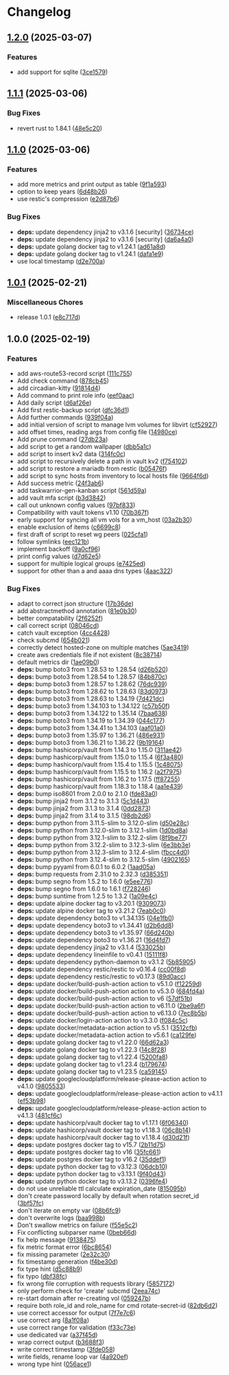# Changelog

## [1.2.0](https://github.com/soerenschneider/scripts/compare/v1.1.1...v1.2.0) (2025-03-07)


### Features

* add support for sqlite ([3ce1579](https://github.com/soerenschneider/scripts/commit/3ce15796acc098ae78cb165550d5839788563da8))

## [1.1.1](https://github.com/soerenschneider/scripts/compare/v1.1.0...v1.1.1) (2025-03-06)


### Bug Fixes

* revert rust to 1.84.1 ([48e5c20](https://github.com/soerenschneider/scripts/commit/48e5c203b79c139cf7dc53c2c2e65c377b661fa7))

## [1.1.0](https://github.com/soerenschneider/scripts/compare/v1.0.1...v1.1.0) (2025-03-06)


### Features

* add more metrics and print output as table ([9f1a593](https://github.com/soerenschneider/scripts/commit/9f1a59325e7d468c2a0e39ba543b743afcea02ba))
* option to keep years ([6d48b26](https://github.com/soerenschneider/scripts/commit/6d48b26296f0e262ed33fbeec14690b9cc49ea5f))
* use restic's compression ([e2d87b6](https://github.com/soerenschneider/scripts/commit/e2d87b67a749e356ea79db1b82c606c1ec57a4e9))


### Bug Fixes

* **deps:** update dependency jinja2 to v3.1.6 [security] ([36734ce](https://github.com/soerenschneider/scripts/commit/36734ce02ce05da1f6481b5669cfa106746164d8))
* **deps:** update dependency jinja2 to v3.1.6 [security] ([da6a4a0](https://github.com/soerenschneider/scripts/commit/da6a4a05c552bf156a8a8054df13a02229efc73c))
* **deps:** update golang docker tag to v1.24.1 ([ad61a8d](https://github.com/soerenschneider/scripts/commit/ad61a8d7111ddd97337988bffabd7ba5b8525f6c))
* **deps:** update golang docker tag to v1.24.1 ([dafa1e9](https://github.com/soerenschneider/scripts/commit/dafa1e9627e79991d362c0d0ed5c91a4eb408a1d))
* use local timestamp ([d2e700a](https://github.com/soerenschneider/scripts/commit/d2e700a885142f1485eee8c7cb54950f87dc0743))

## [1.0.1](https://github.com/soerenschneider/scripts/compare/v1.0.0...v1.0.1) (2025-02-21)


### Miscellaneous Chores

* release 1.0.1 ([e8c717d](https://github.com/soerenschneider/scripts/commit/e8c717d34d3270e10ef481029e7e92cc84863d2a))

## 1.0.0 (2025-02-19)


### Features

* add aws-route53-record script ([111c755](https://github.com/soerenschneider/scripts/commit/111c755238d2c320d6b6bfd13cc3aac035fb44e4))
* Add check command ([878cb45](https://github.com/soerenschneider/scripts/commit/878cb45ec9585480f5cdf994e02f9e88126ef195))
* add circadian-kitty ([91814d4](https://github.com/soerenschneider/scripts/commit/91814d4fa83a69aae0df3e088343c7cab4e64c26))
* Add command to print role info ([eef0aac](https://github.com/soerenschneider/scripts/commit/eef0aac178f16722e27bf11f66033885c802bb38))
* Add daily script ([d6af26e](https://github.com/soerenschneider/scripts/commit/d6af26e349bd747d95252b60284923ed406db644))
* Add first restic-backup script ([dfc36d1](https://github.com/soerenschneider/scripts/commit/dfc36d1c1cdad57cf187e040b30dc1991bd15f13))
* Add further commands ([939f04a](https://github.com/soerenschneider/scripts/commit/939f04acde38bab76c4e0150559b7b93add89ad9))
* add initial version of script to manage lvm volumes for libvirt ([cf52927](https://github.com/soerenschneider/scripts/commit/cf5292703dcd28c23e3f5fea13bc4081e033e0c8))
* add offset times, reading args from config file ([14980ce](https://github.com/soerenschneider/scripts/commit/14980ce0f7f6c59dc825f63b6d2dbed41a1c4542))
* Add prune command ([27db23a](https://github.com/soerenschneider/scripts/commit/27db23a87fdd2b539e84015f4b6ba55c51a00833))
* add script to get a random wallpaper ([dbb5a1c](https://github.com/soerenschneider/scripts/commit/dbb5a1c194432b3c4d265622d8579ac8e24c588f))
* add script to insert kv2 data ([314fc0c](https://github.com/soerenschneider/scripts/commit/314fc0c929253591d55649e06b5393d28d973659))
* add script to recursively delete a path in vault kv2 ([f754102](https://github.com/soerenschneider/scripts/commit/f754102b14418bc26244bc0a114e46d8ecaf1b67))
* add script to restore a mariadb from restic ([b05476f](https://github.com/soerenschneider/scripts/commit/b05476f5a37517dab3097bbbabcdb9a9c93e759e))
* add script to sync hosts from inventory to local hosts file ([9664f6d](https://github.com/soerenschneider/scripts/commit/9664f6dcff71e7971ea1be284ba200b94014a93f))
* Add success metric ([24f3ab6](https://github.com/soerenschneider/scripts/commit/24f3ab657c5687985410df93e7a5df13db767d37))
* add taskwarrior-gen-kanban script ([561d59a](https://github.com/soerenschneider/scripts/commit/561d59a0b05859619103e0725bd0ee2addce9004))
* add vault mfa script ([b3d3842](https://github.com/soerenschneider/scripts/commit/b3d38424501cb5e4b26969280a45b1e135652bd2))
* call out unknown config values ([97bf833](https://github.com/soerenschneider/scripts/commit/97bf833f325edc6327d684224950660756bc7be6))
* Compatibility with vault tokens v1.10 ([70b367f](https://github.com/soerenschneider/scripts/commit/70b367fc0b7556e61b1b290070c9f38609bb3968))
* early support for syncing all vm vols for a vm_host ([03a2b30](https://github.com/soerenschneider/scripts/commit/03a2b30fd9f9377900570c5b0acb0399c37afc08))
* enable exclusion of items ([c6699c8](https://github.com/soerenschneider/scripts/commit/c6699c84d8c0aa387e74ef888af0aa46d514a800))
* first draft of script to reset wg peers ([025cfa1](https://github.com/soerenschneider/scripts/commit/025cfa1d68ff0640e8da0c1fa3be5e8f1aa0e97f))
* follow symlinks ([eec121b](https://github.com/soerenschneider/scripts/commit/eec121b2241f7a66481635cccfb10734e061353b))
* implement backoff ([9a0cf96](https://github.com/soerenschneider/scripts/commit/9a0cf960a11782c08b0d0a3ab311f4f6e246cf59))
* print config values ([d7d62e5](https://github.com/soerenschneider/scripts/commit/d7d62e526293b84add42135ebcddb6c769066a12))
* support for multiple logical groups ([e7425ed](https://github.com/soerenschneider/scripts/commit/e7425ed64d30b0993d5328e2800cb5b599db2427))
* support for other than a and aaaa dns types ([4aac322](https://github.com/soerenschneider/scripts/commit/4aac3227179015576df9a00524c16f919d60ce36))


### Bug Fixes

* adapt to correct json structure ([17b36de](https://github.com/soerenschneider/scripts/commit/17b36de3123ca3420cd45d5e5e241c6fbf4daf26))
* add abstractmethod annotation ([81e0b30](https://github.com/soerenschneider/scripts/commit/81e0b30fc3f75361342cf947be279982e3f07994))
* better compatability ([2f6252f](https://github.com/soerenschneider/scripts/commit/2f6252f9714101200649e8ef6e705b2fe1c6163c))
* call correct script ([08046cd](https://github.com/soerenschneider/scripts/commit/08046cd828124c4e9ef5307afff0510176016cec))
* catch vault exception ([4cc4428](https://github.com/soerenschneider/scripts/commit/4cc44283ce5871d160242efa4d001a8c2f7720f8))
* check subcmd ([654b021](https://github.com/soerenschneider/scripts/commit/654b021b420d3133e7ebaa3995e1554079a9a4d4))
* correctly detect hosted-zone on multiple matches ([5ae3419](https://github.com/soerenschneider/scripts/commit/5ae3419f9d531acf5be6a766fb6668403a6b6358))
* create aws credentials file if not existent ([8c38714](https://github.com/soerenschneider/scripts/commit/8c38714384e897cca33891a5047e0a460ad650c8))
* default metrics dir ([1ae09b0](https://github.com/soerenschneider/scripts/commit/1ae09b0e4c551b580a7e379558e39f1d57ac5558))
* **deps:** bump boto3 from 1.28.53 to 1.28.54 ([d26b520](https://github.com/soerenschneider/scripts/commit/d26b520fa8bd9505a2664d4ddd029a5f975a68db))
* **deps:** bump boto3 from 1.28.54 to 1.28.57 ([84b870c](https://github.com/soerenschneider/scripts/commit/84b870cbdbf0857370f398f5ec2272d1ed02e75e))
* **deps:** bump boto3 from 1.28.57 to 1.28.62 ([76dc939](https://github.com/soerenschneider/scripts/commit/76dc939d68be42c84626035e9e2b7f234a380555))
* **deps:** bump boto3 from 1.28.62 to 1.28.63 ([83d0973](https://github.com/soerenschneider/scripts/commit/83d0973cfda8d689e04c01c747c94d2bb5de9b66))
* **deps:** bump boto3 from 1.28.63 to 1.34.19 ([7d421dc](https://github.com/soerenschneider/scripts/commit/7d421dcdf468a9048cc93eecd7ddfebe97ca624e))
* **deps:** bump boto3 from 1.34.103 to 1.34.122 ([c57b50f](https://github.com/soerenschneider/scripts/commit/c57b50f90a1ba6708f6b386d7d9f37ed31bfacf2))
* **deps:** bump boto3 from 1.34.122 to 1.35.14 ([7baa638](https://github.com/soerenschneider/scripts/commit/7baa63818b092a976f88cccd18d6ed5c97f83657))
* **deps:** bump boto3 from 1.34.19 to 1.34.39 ([044c177](https://github.com/soerenschneider/scripts/commit/044c177bd3354db5070e9b3074b0aa9bc6d05a08))
* **deps:** bump boto3 from 1.34.41 to 1.34.103 ([aaf01a0](https://github.com/soerenschneider/scripts/commit/aaf01a076dc4203479f870e7c29ff52f86988c55))
* **deps:** bump boto3 from 1.35.97 to 1.36.21 ([486e931](https://github.com/soerenschneider/scripts/commit/486e931ac825c35b0d8fe3e4d0e32fa7889f8a27))
* **deps:** bump boto3 from 1.36.21 to 1.36.22 ([9b19164](https://github.com/soerenschneider/scripts/commit/9b19164bf06f8e7d13c02d140ad6964adcf05cf6))
* **deps:** bump hashicorp/vault from 1.14.3 to 1.15.0 ([311ae42](https://github.com/soerenschneider/scripts/commit/311ae428ebd9b5b7b2279474f52a2605abd0930d))
* **deps:** bump hashicorp/vault from 1.15.0 to 1.15.4 ([6f3a480](https://github.com/soerenschneider/scripts/commit/6f3a4807a3247490e12e3b9bb5168e7bee336dfe))
* **deps:** bump hashicorp/vault from 1.15.4 to 1.15.5 ([1c48075](https://github.com/soerenschneider/scripts/commit/1c48075ac5439a6cc0b3df1444702abeb46bae1d))
* **deps:** bump hashicorp/vault from 1.15.5 to 1.16.2 ([a2f7975](https://github.com/soerenschneider/scripts/commit/a2f7975c06c249b8363e952aae2b4b7a40f7783f))
* **deps:** bump hashicorp/vault from 1.16.2 to 1.17.5 ([ff87255](https://github.com/soerenschneider/scripts/commit/ff87255a0461ba3659aebc6fff91c3061aff3e6f))
* **deps:** bump hashicorp/vault from 1.18.3 to 1.18.4 ([aa1e439](https://github.com/soerenschneider/scripts/commit/aa1e439bda86ef67fb97bd7ba6661c946d3374e1))
* **deps:** bump iso8601 from 2.0.0 to 2.1.0 ([fde83a0](https://github.com/soerenschneider/scripts/commit/fde83a0dddc4ac1eef11cd151b7f69128fae8ab5))
* **deps:** bump jinja2 from 3.1.2 to 3.1.3 ([5c1d443](https://github.com/soerenschneider/scripts/commit/5c1d443450f3ace4911420fb109ea35ccf81b360))
* **deps:** bump jinja2 from 3.1.3 to 3.1.4 ([0dd2873](https://github.com/soerenschneider/scripts/commit/0dd2873c827ff1dba2b41b28e8d6d8092c14a243))
* **deps:** bump jinja2 from 3.1.4 to 3.1.5 ([98db2d6](https://github.com/soerenschneider/scripts/commit/98db2d6d2d7db75ac0cb3ea3bf1d8205e02d28db))
* **deps:** bump python from 3.11.5-slim to 3.12.0-slim ([d50e28c](https://github.com/soerenschneider/scripts/commit/d50e28c4e4160cf533c2d721561008266cf2feef))
* **deps:** bump python from 3.12.0-slim to 3.12.1-slim ([1d0bd8a](https://github.com/soerenschneider/scripts/commit/1d0bd8a5239fe2cbc4fefc415906f802d00c9bbc))
* **deps:** bump python from 3.12.1-slim to 3.12.2-slim ([8f9be77](https://github.com/soerenschneider/scripts/commit/8f9be77b3478e561cbe44e422c2063dbfaf42a7b))
* **deps:** bump python from 3.12.2-slim to 3.12.3-slim ([6e3bb3e](https://github.com/soerenschneider/scripts/commit/6e3bb3e705b27cfcd0320ae128bdcb42f4f54db2))
* **deps:** bump python from 3.12.3-slim to 3.12.4-slim ([fbcc4d0](https://github.com/soerenschneider/scripts/commit/fbcc4d05b70db66f529140bbf16d4c7e011b0adb))
* **deps:** bump python from 3.12.4-slim to 3.12.5-slim ([4902165](https://github.com/soerenschneider/scripts/commit/4902165897bae286353d541258cba805ae19925c))
* **deps:** bump pyyaml from 6.0.1 to 6.0.2 ([1aad05a](https://github.com/soerenschneider/scripts/commit/1aad05a9912564e74cd07e1f49112da9dd349865))
* **deps:** bump requests from 2.31.0 to 2.32.3 ([d385351](https://github.com/soerenschneider/scripts/commit/d3853518c4e4812e2cdc83ad0e3cb2075e32d3a0))
* **deps:** bump segno from 1.5.2 to 1.6.0 ([e5ee776](https://github.com/soerenschneider/scripts/commit/e5ee776e02bfcd09717c18d3a1500cecf5fd709f))
* **deps:** bump segno from 1.6.0 to 1.6.1 ([f728246](https://github.com/soerenschneider/scripts/commit/f7282469685aebc74e4547b102cbe5241b686431))
* **deps:** bump suntime from 1.2.5 to 1.3.2 ([1a09e4c](https://github.com/soerenschneider/scripts/commit/1a09e4c153e76f27666598e83aa90f7f203c1b1a))
* **deps:** update alpine docker tag to v3.20.1 ([9309073](https://github.com/soerenschneider/scripts/commit/9309073896874507f7f38b65490a1f5d08182047))
* **deps:** update alpine docker tag to v3.21.2 ([7eab0c0](https://github.com/soerenschneider/scripts/commit/7eab0c0383781c97b0d78cd64c43dece01c49837))
* **deps:** update dependency boto3 to v1.34.135 ([04e1fb0](https://github.com/soerenschneider/scripts/commit/04e1fb0269f692588e0f50c44a45348dc00f6856))
* **deps:** update dependency boto3 to v1.34.41 ([d2b6dd8](https://github.com/soerenschneider/scripts/commit/d2b6dd8fac066bcdaef55b8f5f2ba84a98dc34fe))
* **deps:** update dependency boto3 to v1.35.97 ([66d240b](https://github.com/soerenschneider/scripts/commit/66d240b200ae20f786288d33315aa732ae04455a))
* **deps:** update dependency boto3 to v1.36.21 ([16d4fd7](https://github.com/soerenschneider/scripts/commit/16d4fd7e25fa923a78daae96825a36e193d7f8b2))
* **deps:** update dependency jinja2 to v3.1.4 ([533025b](https://github.com/soerenschneider/scripts/commit/533025be72720a9c1187c6182ac19d43a151720d))
* **deps:** update dependency lineinfile to v0.4.1 ([15111f8](https://github.com/soerenschneider/scripts/commit/15111f8517268de3077e6ece6dd24089b05d948b))
* **deps:** update dependency python-daemon to v3.1.2 ([5b85905](https://github.com/soerenschneider/scripts/commit/5b85905dc238dea3a8c30486537bbd7bafdfe1ab))
* **deps:** update dependency restic/restic to v0.16.4 ([cc00f8d](https://github.com/soerenschneider/scripts/commit/cc00f8d25e177fb3696fb2cd91e2d81682b55ad8))
* **deps:** update dependency restic/restic to v0.17.3 ([89d0acc](https://github.com/soerenschneider/scripts/commit/89d0acc01ef96b736a7c0c6a670962b2fef1ccfc))
* **deps:** update docker/build-push-action action to v5.1.0 ([f12259d](https://github.com/soerenschneider/scripts/commit/f12259d22eb76a70a9aa2bc993fbd547bec6a036))
* **deps:** update docker/build-push-action action to v5.3.0 ([684fd4a](https://github.com/soerenschneider/scripts/commit/684fd4afca5e5acd995d2d8064856fb4f090a92d))
* **deps:** update docker/build-push-action action to v6 ([57df51b](https://github.com/soerenschneider/scripts/commit/57df51bc9a42584d4d14f3c885bb6d099fa9e2a5))
* **deps:** update docker/build-push-action action to v6.11.0 ([2be9a6f](https://github.com/soerenschneider/scripts/commit/2be9a6f1ad0ca51b04decc4449916b39ca0740b3))
* **deps:** update docker/build-push-action action to v6.13.0 ([7ec8b5b](https://github.com/soerenschneider/scripts/commit/7ec8b5b4de1549cc7cc38c4d8f3560c367cbf927))
* **deps:** update docker/login-action action to v3.3.0 ([f084c5c](https://github.com/soerenschneider/scripts/commit/f084c5c14ac65b4dccfabbaac3de960f0b675266))
* **deps:** update docker/metadata-action action to v5.5.1 ([3512cfb](https://github.com/soerenschneider/scripts/commit/3512cfbc09034b96f50d0d2895253e38cbdbfd00))
* **deps:** update docker/metadata-action action to v5.6.1 ([ca129fe](https://github.com/soerenschneider/scripts/commit/ca129fe046bbd0428ae377529dbd60e3ca7c727d))
* **deps:** update golang docker tag to v1.22.0 ([66d62a3](https://github.com/soerenschneider/scripts/commit/66d62a32393c1f103c671ff909ed1ff3bffe1067))
* **deps:** update golang docker tag to v1.22.3 ([14c8f28](https://github.com/soerenschneider/scripts/commit/14c8f2884cb0fdcf16fa4cdf7022961c1802987e))
* **deps:** update golang docker tag to v1.22.4 ([5200fa8](https://github.com/soerenschneider/scripts/commit/5200fa8d13489172545c855a9b7fb0baf78087c9))
* **deps:** update golang docker tag to v1.23.4 ([b179674](https://github.com/soerenschneider/scripts/commit/b179674d82eed975fe3a415ca41ca2e664c14122))
* **deps:** update golang docker tag to v1.23.5 ([ca59145](https://github.com/soerenschneider/scripts/commit/ca591457c9d7849be66c9f18dc5aaf931424236c))
* **deps:** update googlecloudplatform/release-please-action action to v4.1.0 ([9805533](https://github.com/soerenschneider/scripts/commit/980553392f613c645e28282d30a8891b90d769da))
* **deps:** update googlecloudplatform/release-please-action action to v4.1.1 ([ef53b98](https://github.com/soerenschneider/scripts/commit/ef53b98d23e4cd61c0fc5a086bf1a82962273bf6))
* **deps:** update googlecloudplatform/release-please-action action to v4.1.3 ([481cf6c](https://github.com/soerenschneider/scripts/commit/481cf6c0e4dd9faf1e0451478a0248cb93b04689))
* **deps:** update hashicorp/vault docker tag to v1.17.1 ([6f06340](https://github.com/soerenschneider/scripts/commit/6f06340e4d1d68060bae3c281595fc2fbf8abf0d))
* **deps:** update hashicorp/vault docker tag to v1.18.3 ([06c8b14](https://github.com/soerenschneider/scripts/commit/06c8b140acda7af2d0e4ebe3fd0f5785b2803396))
* **deps:** update hashicorp/vault docker tag to v1.18.4 ([d30d21f](https://github.com/soerenschneider/scripts/commit/d30d21f1869f0b26332684d508970fe437c94763))
* **deps:** update postgres docker tag to v15.7 ([2b11d75](https://github.com/soerenschneider/scripts/commit/2b11d75f234be852df21a221a4b5dee10f7a3288))
* **deps:** update postgres docker tag to v16 ([35fc661](https://github.com/soerenschneider/scripts/commit/35fc6615592214365f3b0bb00263c3b51501a362))
* **deps:** update postgres docker tag to v16.2 ([35ddef1](https://github.com/soerenschneider/scripts/commit/35ddef10d77f351ca4f8e2c0d8e36289ed2154f3))
* **deps:** update python docker tag to v3.12.3 ([06dcb10](https://github.com/soerenschneider/scripts/commit/06dcb10d20d44d9629abdc3c8630eebdddff9ca2))
* **deps:** update python docker tag to v3.13.1 ([9f40d43](https://github.com/soerenschneider/scripts/commit/9f40d432034b98486cacfb35273f8cf99ae3af85))
* **deps:** update python docker tag to v3.13.2 ([0396fe4](https://github.com/soerenschneider/scripts/commit/0396fe46988b9dca30ba1be33bde413fae570d7c))
* do not use unreliable ttl calculate expiration_date ([815095b](https://github.com/soerenschneider/scripts/commit/815095bb5ee28e6d9205ff22fd3b8bed50bdcb25))
* don't create password locally by default when rotation secret_id ([3bf57fc](https://github.com/soerenschneider/scripts/commit/3bf57fcdc4cd72127cf712347a92f99e72ffee7a))
* don't iterate on empty var ([08b6fc9](https://github.com/soerenschneider/scripts/commit/08b6fc9c92a47b1306a15c18c5c31c6df58c41e9))
* don't overwrite logs ([baa998b](https://github.com/soerenschneider/scripts/commit/baa998b739f1df055f3b61b0065f3a81c3b6b922))
* Don't swallow metrics on failure ([f55e5c2](https://github.com/soerenschneider/scripts/commit/f55e5c2c8fbf283a363cc9400925bd9ccb9e057f))
* Fix conflicting subparser name ([0beb66d](https://github.com/soerenschneider/scripts/commit/0beb66df02fb662ef3402867a7c695cd71f9d374))
* fix help message ([9138475](https://github.com/soerenschneider/scripts/commit/9138475c291da8bffbed19dad57769e541505905))
* fix metric format error ([6bc8654](https://github.com/soerenschneider/scripts/commit/6bc865491f63e9bf6b11e8e8ecb9ad6047109c70))
* fix missing parameter ([2e32c30](https://github.com/soerenschneider/scripts/commit/2e32c3018b038dca4734c9262ec5f0082e3ff380))
* fix timestamp generation ([f4be30d](https://github.com/soerenschneider/scripts/commit/f4be30de2195144ca8d2e96409b72673f9668726))
* fix type hint ([d5c88b9](https://github.com/soerenschneider/scripts/commit/d5c88b9c5ca495fc8ed371281f1b7266724a8306))
* fix typo ([dbf38fc](https://github.com/soerenschneider/scripts/commit/dbf38fc707c20e687b630855bf11ce51eea3ac08))
* fix wrong file corruption with requests library ([5857172](https://github.com/soerenschneider/scripts/commit/585717204f42d4a6134f7ac8ae9e50bbe54c6354))
* only perform check for 'create' subcmd ([2eea74c](https://github.com/soerenschneider/scripts/commit/2eea74cb7c36374c9fc42b12fd0cdea9c0e89a38))
* re-start domain after re-creating vol ([059247b](https://github.com/soerenschneider/scripts/commit/059247b669c4ad298c793d70abc649b5416a3999))
* require both role_id and role_name for cmd rotate-secret-id ([82db6d2](https://github.com/soerenschneider/scripts/commit/82db6d25e9708cd6078f7ee6f4f633b325d42d5c))
* use correct accessor for output ([7f7e7c6](https://github.com/soerenschneider/scripts/commit/7f7e7c696543aececc605d00a5bc033fa727b0da))
* use correct arg ([8a1f08a](https://github.com/soerenschneider/scripts/commit/8a1f08ac66e48189f08475927b371a38a133635c))
* use correct range for validation ([f33c73e](https://github.com/soerenschneider/scripts/commit/f33c73e699996519668ed3e87c6465f87ade8dbb))
* use dedicated var ([a37f45d](https://github.com/soerenschneider/scripts/commit/a37f45d1c256f1b2868e1d1336a0b79cd6a942da))
* wrap correct output ([b3688f3](https://github.com/soerenschneider/scripts/commit/b3688f339e285c4d75834e3956482642b9e79768))
* write correct timestamp ([3fde058](https://github.com/soerenschneider/scripts/commit/3fde0582d41ce166eb083f2b0d95f16c26001676))
* write fields, rename loop var ([4a920ef](https://github.com/soerenschneider/scripts/commit/4a920efca06d8b5c9639dd7566fbe4f7cfeba589))
* wrong type hint ([056ace1](https://github.com/soerenschneider/scripts/commit/056ace14cc264e6a96b1f3be7f73d0f8475a2d54))
